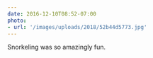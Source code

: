 ```yaml
---
date: 2016-12-10T08:52-07:00
photo:
- url: '/images/uploads/2018/52b44d5773.jpg'
---
```

Snorkeling was so amazingly fun.
